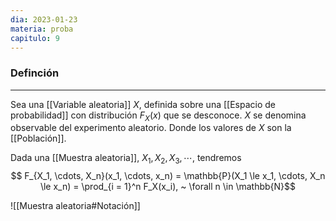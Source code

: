 ```yaml
---
dia: 2023-01-23
materia: proba
capitulo: 9
---
```

### Definción
---
Sea una [[Variable aleatoria]] $X$, definida sobre una [[Espacio de probabilidad]] con distribución $F_X(x)$ que se desconoce. $X$ se denomina observable del experimento aleatorio. Donde los valores de $X$ son la [[Población]].

Dada una [[Muestra aleatoria]], $X_1, X_2, X_3, \cdots$, tendremos $$ F_{X_1, \cdots, X_n}(x_1, \cdots, x_n)  = \mathbb{P}(X_1 \le x_1, \cdots, X_n \le x_n) = \prod_{i = 1}^n F_X(x_i), ~ \forall n \in \mathbb{N}$$

![[Muestra aleatoria#Notación]]
